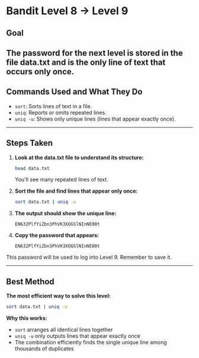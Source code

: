 # Bandit Level 8 → Level 9
## Goal
The password for the next level is stored in the file data.txt and is the only line of text that occurs only once.
---
## Commands Used and What They Do
- `sort`: Sorts lines of text in a file.
- `uniq`: Reports or omits repeated lines.
- `uniq -u`: Shows only unique lines (lines that appear exactly once).
---
## Steps Taken
1. **Look at the data.txt file to understand its structure:**
   ```bash
   head data.txt
   ```
   You'll see many repeated lines of text.

2. **Sort the file and find lines that appear only once:**
   ```bash
   sort data.txt | uniq -u
   ```

3. **The output should show the unique line:**
   ```
   EN632PlfYiZbn3PhVK3XOGSlNInNE00t
   ```

4. **Copy the password that appears:**
   ```
   EN632PlfYiZbn3PhVK3XOGSlNInNE00t
   ```

This password will be used to log into Level 9. Remember to save it.

---
## Best Method
**The most efficient way to solve this level:**
```bash
sort data.txt | uniq -u
```
**Why this works:**
- `sort` arranges all identical lines together
- `uniq -u` only outputs lines that appear exactly once
- The combination efficiently finds the single unique line among thousands of duplicates

